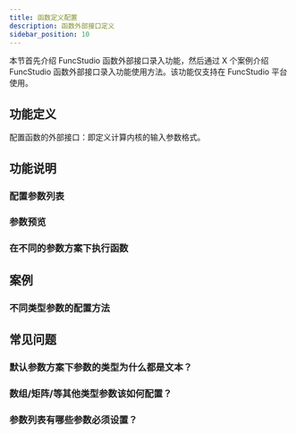 ```yaml
---
title: 函数定义配置
description: 函数外部接口定义
sidebar_position: 10
---
```


本节首先介绍 FuncStudio 函数外部接口录入功能，然后通过 X 个案例介绍 FuncStudio 函数外部接口录入功能使用方法。该功能仅支持在 FuncStudio 平台使用。

## 功能定义

配置函数的外部接口：即定义计算内核的输入参数格式。

## 功能说明

### 配置参数列表

### 参数预览

### 在不同的参数方案下执行函数

## 案例

### 不同类型参数的配置方法

## 常见问题

### 默认参数方案下参数的类型为什么都是文本？

### 数组/矩阵/等其他类型参数该如何配置？

### 参数列表有哪些参数必须设置？